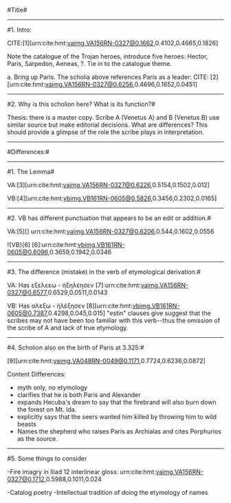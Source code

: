 #Title#

_________

#1. Intro: 

CITE:[1][urn:cite:hmt:vaimg.VA156RN-0327@0.1662,0.4102,0.4665,0.1826]

Note the catalogue of the Trojan heroes, introduce five heroes: Hector, Paris, Sarpedon, Aeneas, ?. Tie in to the catalogue theme.

a. Bring up Paris. The scholia above references Paris as a leader: CITE: [2][urn:cite:hmt:vaimg.VA156RN-0327@0.6256,0.4696,0.1652,0.0451]

_________

#2. Why is this scholion here? What is its function?#

Thesis: there is a master copy. Scribe A (Venetus A) and B (Venetus B) use similar source but make editorial decisions. What are differences? This should provide a glimpse of the role the scribe plays in interpretation. 

_________

#Differences:#

_________

#1. The Lemma#

VA:[3][urn:cite:hmt:vaimg.VA156RN-0327@0.6226,0.5154,0.1502,0.012]

VB:[4][urn:cite:hmt:vbimg.VB161RN-0605@0.5826,0.3456,0.2302,0.0165]

_________

#2. VB has different punctuation that appears to be an edit or addition.#

VA:[5][] urn:cite:hmt:vaimg.VA156RN-0327@0.6206,0.544,0.1602,0.0556

!{VB}[6] 
[6]:urn:cite:hmt:vbimg.VB161RN-0605@0.6096,0.3659,0.1942,0.0346

_________

#3. The difference (mistake) in the verb of etymological derivation.#

VA: Has εξελεεω - ἠξηλέησεν [7]:urn:cite:hmt:vaimg.VA156RN-0327@0.6577,0.6529,0.0511,0.0143

VB: Has αλεξω - ἠλέξησεν [8][urn:cite:hmt:vbimg.VB161RN-0605@0.7387,0.4298,0.045,0.015] 
"estin" clauses give suggest that the scribes may not have been too familiar with this verb--thus the omission of the scribe of A and lack of true etymology.

_________

#4. Scholion also on the birth of Paris at 3.325:#

[9][urn:cite:hmt:vaimg.VA048RN-0049@0.1171,0.7724,0.6236,0.0872]

Content Differences:

- myth only, no etymology
- clarifies that he is both Paris and Alexander
- expands Hecuba's dream to say that the firebrand will also burn down the forest on Mt. Ida.
- explicitly says that the seers wanted him killed by throwing him to wild beasts
- Names the shepherd who raises Paris as Archialas and cites Porphurios as the source.

_________

#5. Some things to consider

-Fire imagry in Iliad 12
interlinear gloss:  urn:cite:hmt:vaimg.VA156RN-0327@0.1712,0.5988,0.1011,0.024

-Catalog poetry
-Intellectual tradition of doing the etymology of names

